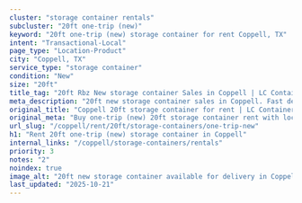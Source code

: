 ```yaml
---
cluster: "storage container rentals"
subcluster: "20ft one-trip (new)"
keyword: "20ft one-trip (new) storage container for rent Coppell, TX"
intent: "Transactional-Local"
page_type: "Location-Product"
city: "Coppell, TX"
service_type: "storage container"
condition: "New"
size: "20ft"
title_tag: "20ft Rbz New storage container Sales in Coppell | LC Container"
meta_description: "20ft new storage container sales in Coppell. Fast delivery, competitive pricing. Serving storage containers area. Quote ID: 7ME. Call (214) 524-4168 for your free quote today."
original_title: "Coppell 20ft storage container for rent | LC Container"
original_meta: "Buy one-trip (new) 20ft storage container rent with local delivery in Coppell, TX. LC Container — local Since 2003. Request a fast quote today."
url_slug: "/coppell/rent/20ft/storage-containers/one-trip-new"
h1: "Rent 20ft one-trip (new) storage container in Coppell"
internal_links: "/coppell/storage-containers/rentals"
priority: 3
notes: "2"
noindex: true
image_alt: "20ft new storage container available for delivery in Coppell"
last_updated: "2025-10-21"
---
```


<!-- TODO: Add unique city/inventory copy, images, and internal links here. -->
